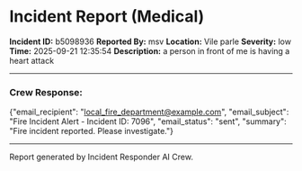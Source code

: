 
# Incident Report (Medical)

**Incident ID:** b5098936
**Reported By:** msv
**Location:** Vile parle
**Severity:** low
**Time:** 2025-09-21 12:35:54
**Description:** a person in front of me is having a heart attack

---

### Crew Response:
{"email_recipient": "local_fire_department@example.com", "email_subject": "Fire Incident Alert - Incident ID: 7096", "email_status": "sent", "summary": "Fire incident reported. Please investigate."}

---

Report generated by Incident Responder AI Crew.
